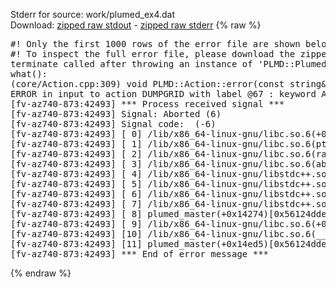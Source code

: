 Stderr for source:  work/plumed_ex4.dat   
Download: [zipped raw stdout](plumed_ex4.dat.plumed_master.stdout.txt.zip) - [zipped raw stderr](plumed_ex4.dat.plumed_master.stderr.txt.zip) 
{% raw %}
<pre>
#! Only the first 1000 rows of the error file are shown below
#! To inspect the full error file, please download the zipped raw stderr file above
terminate called after throwing an instance of 'PLMD::Plumed::ExceptionError'
what():
(core/Action.cpp:309) void PLMD::Action::error(const string&) const
ERROR in input to action DUMPGRID with label @67 : keyword ARG is compulsory for this action
[fv-az740-873:42493] *** Process received signal ***
[fv-az740-873:42493] Signal: Aborted (6)
[fv-az740-873:42493] Signal code:  (-6)
[fv-az740-873:42493] [ 0] /lib/x86_64-linux-gnu/libc.so.6(+0x42520)[0x7faebd242520]
[fv-az740-873:42493] [ 1] /lib/x86_64-linux-gnu/libc.so.6(pthread_kill+0x12c)[0x7faebd2969fc]
[fv-az740-873:42493] [ 2] /lib/x86_64-linux-gnu/libc.so.6(raise+0x16)[0x7faebd242476]
[fv-az740-873:42493] [ 3] /lib/x86_64-linux-gnu/libc.so.6(abort+0xd3)[0x7faebd2287f3]
[fv-az740-873:42493] [ 4] /lib/x86_64-linux-gnu/libstdc++.so.6(+0xa2b9e)[0x7faebd6a2b9e]
[fv-az740-873:42493] [ 5] /lib/x86_64-linux-gnu/libstdc++.so.6(+0xae20c)[0x7faebd6ae20c]
[fv-az740-873:42493] [ 6] /lib/x86_64-linux-gnu/libstdc++.so.6(+0xae277)[0x7faebd6ae277]
[fv-az740-873:42493] [ 7] /lib/x86_64-linux-gnu/libstdc++.so.6(__cxa_rethrow+0x4b)[0x7faebd6ae52b]
[fv-az740-873:42493] [ 8] plumed_master(+0x14274)[0x56124ddec274]
[fv-az740-873:42493] [ 9] /lib/x86_64-linux-gnu/libc.so.6(+0x29d90)[0x7faebd229d90]
[fv-az740-873:42493] [10] /lib/x86_64-linux-gnu/libc.so.6(__libc_start_main+0x80)[0x7faebd229e40]
[fv-az740-873:42493] [11] plumed_master(+0x14ed5)[0x56124ddeced5]
[fv-az740-873:42493] *** End of error message ***
</pre>
{% endraw %}
